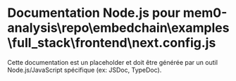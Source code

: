 # Documentation Node.js pour mem0-analysis\repo\embedchain\examples\full_stack\frontend\next.config.js

Cette documentation est un placeholder et doit être générée par un outil Node.js/JavaScript spécifique (ex: JSDoc, TypeDoc).
